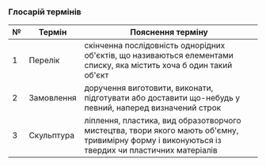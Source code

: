 ### Глосарій термінів

| №    | Термін | Пояснення терміну |
| ---- | -------| ------------------|
| 1    | Перелік     | скінченна послідовність однорідних об'єктів, що називаються елементами списку, яка містить хоча б один такий об'єкт |
| 2    | Замовлення  | доручення виготовити, виконати, підготувати або доставити що-небудь у певний, наперед визначений строк |
| 3    | Скульптура | ліплення, пластика, вид образотворчого мистецтва, твори якого мають об'ємну, тривимірну форму і виконуються із твердих чи пластичних матеріалів |
